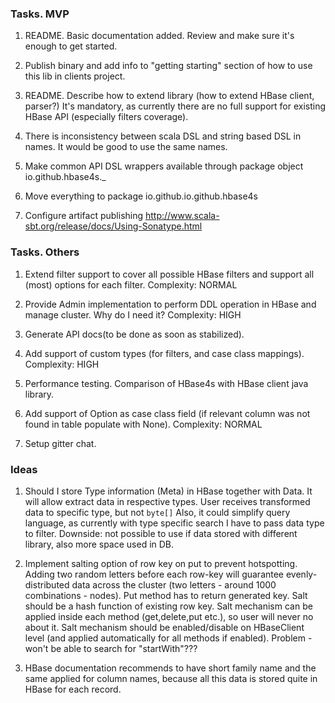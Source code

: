 ### Tasks. MVP

1. README. Basic documentation added. Review and make sure it's enough to get started.

2. Publish binary and add info to "getting starting" section of how to use this lib in clients project.

3. README. Describe how to extend library (how to extend HBase client, parser?)
It's mandatory, as currently there are no full support for existing HBase API (especially filters coverage).

4. There is inconsistency between scala DSL and string based DSL in names. 
It would be good to use the same names. 

5. Make common API DSL wrappers available through package object io.github.hbase4s._ 

6. Move everything to package io.github.io.github.hbase4s
 
7. Configure artifact publishing 
http://www.scala-sbt.org/release/docs/Using-Sonatype.html 

### Tasks. Others

1. Extend filter support to cover all possible HBase filters and support all (most) options for each filter.
Complexity: NORMAL

2. Provide Admin implementation to perform DDL operation in HBase and manage cluster.
Why do I need it?
Complexity: HIGH

3. Generate API docs(to be done as soon as stabilized).

4. Add support of custom types (for filters, and case class mappings).
Complexity: HIGH

5. Performance testing. Comparison of HBase4s with HBase client java library.

6. Add support of Option as case class field (if relevant column was not found in table populate with None).
Complexity: NORMAL

7. Setup gitter chat.

### Ideas

1. Should I store Type information (Meta) in HBase together with Data.
It will allow extract data in respective types. 
User receives transformed data to specific type, but not `byte[]`
Also, it could simplify query language, as currently with type specific search I have to pass data type to filter.
Downside: not possible to use if data stored with different library, also more space used in DB.

2. Implement salting option of row key on put to prevent hotspotting.
 Adding two random letters before each row-key will guarantee evenly-distributed data across the cluster
 (two letters - around 1000 combinations - nodes).
 Put method has to return generated key. Salt should be a hash function of existing row key.
 Salt mechanism can be applied inside each method (get,delete,put etc.), so user will never no about it.
 Salt mechanism should be enabled/disable on HBaseClient level (and applied automatically for all methods if enabled).
 Problem - won't be able to search for "startWith"???

3. HBase documentation recommends to have short family name and the same applied for column names,
because all this data is stored quite in HBase for each record.